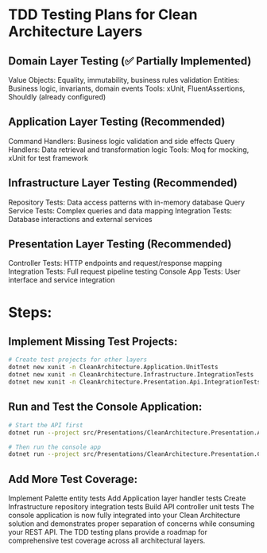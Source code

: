 ﻿# TDD Testing Plans for Clean Architecture Layers

## Domain Layer Testing (✅ Partially Implemented)
Value Objects: Equality, immutability, business rules validation
Entities: Business logic, invariants, domain events
Tools: xUnit, FluentAssertions, Shouldly (already configured)

## Application Layer Testing (Recommended)
Command Handlers: Business logic validation and side effects
Query Handlers: Data retrieval and transformation logic
Tools: Moq for mocking, xUnit for test framework

## Infrastructure Layer Testing (Recommended)
Repository Tests: Data access patterns with in-memory database
Query Service Tests: Complex queries and data mapping
Integration Tests: Database interactions and external services

## Presentation Layer Testing (Recommended)
Controller Tests: HTTP endpoints and request/response mapping
Integration Tests: Full request pipeline testing
Console App Tests: User interface and service integration

# Steps:

## Implement Missing Test Projects:

```bash
# Create test projects for other layers
dotnet new xunit -n CleanArchitecture.Application.UnitTests
dotnet new xunit -n CleanArchitecture.Infrastructure.IntegrationTests
dotnet new xunit -n CleanArchitecture.Presentation.Api.IntegrationTests
```

## Run and Test the Console Application:

```bash
# Start the API first
dotnet run --project src/Presentations/CleanArchitecture.Presentation.Api/

# Then run the console app
dotnet run --project src/Presentations/CleanArchitecture.Presentation.Console/
```

## Add More Test Coverage:
Implement Palette entity tests
Add Application layer handler tests
Create Infrastructure repository integration tests
Build API controller unit tests
The console application is now fully integrated into your Clean Architecture solution and demonstrates proper separation of concerns while consuming your REST API. The TDD testing plans provide a roadmap for comprehensive test coverage across all architectural layers.